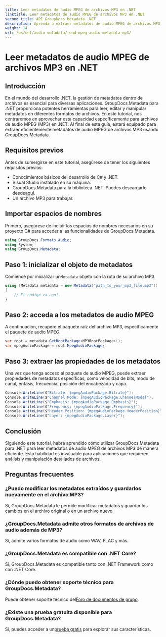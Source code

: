 ```yaml
---
title: Leer metadatos de audio MPEG de archivos MP3 en .NET
linktitle: Leer metadatos de audio MPEG de archivos MP3 en .NET
second_title: API GroupDocs.Metadata .NET
description: Aprenda a extraer metadatos de audio MPEG de archivos MP3 en .NET usando GroupDocs.Metadata. Mejore sus capacidades de análisis de archivos.
weight: 14
url: /es/net/audio-metadata/read-mpeg-audio-metadata-mp3/
---
```


# Leer metadatos de audio MPEG de archivos MP3 en .NET

## Introducción
En el mundo del desarrollo .NET, la gestión de metadatos dentro de archivos es esencial para diversas aplicaciones. GroupDocs.Metadata para .NET proporciona potentes herramientas para leer, editar y manipular metadatos en diferentes formatos de archivos. En este tutorial, nos centraremos en aprovechar esta capacidad específicamente para archivos de audio MPEG (MP3) en .NET. Al final de esta guía, estará equipado para extraer eficientemente metadatos de audio MPEG de archivos MP3 usando GroupDocs.Metadata.
## Requisitos previos
Antes de sumergirse en este tutorial, asegúrese de tener los siguientes requisitos previos:
- Conocimientos básicos del desarrollo de C# y .NET.
- Visual Studio instalado en su máquina.
-  GroupDocs.Metadata para la biblioteca .NET. Puedes descargarlo desde[aquí](https://releases.groupdocs.com/metadata/net/).
- Un archivo MP3 para trabajar.
## Importar espacios de nombres
Primero, asegúrese de incluir los espacios de nombres necesarios en su proyecto C# para acceder a las funcionalidades de GroupDocs.Metadata.
```csharp
using GroupDocs.Formats.Audio;
using System;
using GroupDocs.Metadata;
```
## Paso 1: inicializar el objeto de metadatos
 Comience por inicializar un`Metadata` objeto con la ruta de su archivo MP3.
```csharp
using (Metadata metadata = new Metadata("path_to_your_mp3_file.mp3"))
{
    // El código va aquí.
}
```
## Paso 2: acceda a los metadatos de audio MPEG
A continuación, recupere el paquete raíz del archivo MP3, específicamente el paquete de audio MPEG.
```csharp
var root = metadata.GetRootPackage<MP3RootPackage>();
var mpegAudioPackage = root.MpegAudioPackage;
```
## Paso 3: extraer las propiedades de los metadatos
Una vez que tenga acceso al paquete de audio MPEG, puede extraer propiedades de metadatos específicas, como velocidad de bits, modo de canal, énfasis, frecuencia, posición del encabezado y capa.
```csharp
Console.WriteLine($"Bitrate: {mpegAudioPackage.Bitrate}");
Console.WriteLine($"Channel Mode: {mpegAudioPackage.ChannelMode}");
Console.WriteLine($"Emphasis: {mpegAudioPackage.Emphasis}");
Console.WriteLine($"Frequency: {mpegAudioPackage.Frequency}");
Console.WriteLine($"Header Position: {mpegAudioPackage.HeaderPosition}");
Console.WriteLine($"Layer: {mpegAudioPackage.Layer}");
```
## Conclusión
Siguiendo este tutorial, habrá aprendido cómo utilizar GroupDocs.Metadata para .NET para leer metadatos de audio MPEG de archivos MP3 de manera eficiente. Esta habilidad es invaluable para aplicaciones que requieren análisis y manipulación detallados de archivos.

## Preguntas frecuentes
### ¿Puedo modificar los metadatos extraídos y guardarlos nuevamente en el archivo MP3?
Sí, GroupDocs.Metadata le permite modificar metadatos y guardar los cambios en el archivo original o en un archivo nuevo.
### ¿GroupDocs.Metadata admite otros formatos de archivos de audio además de MP3?
Sí, admite varios formatos de audio como WAV, FLAC y más.
### ¿GroupDocs.Metadata es compatible con .NET Core?
Sí, GroupDocs.Metadata es compatible tanto con .NET Framework como con .NET Core.
### ¿Dónde puedo obtener soporte técnico para GroupDocs.Metadata?
 Puede obtener soporte técnico del[Foro de documentos de grupo](https://forum.groupdocs.com/c/metadata/14).
### ¿Existe una prueba gratuita disponible para GroupDocs.Metadata?
 Sí, puedes acceder a un[prueba gratis](https://releases.groupdocs.com/) para explorar sus características.